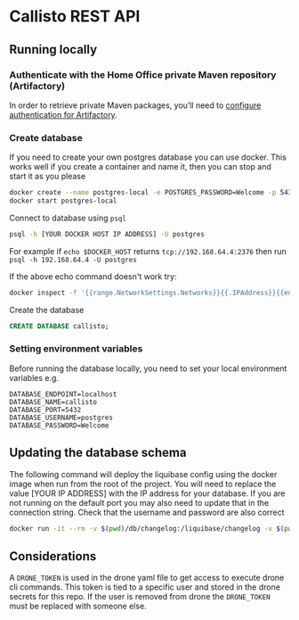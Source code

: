 # Callisto REST API

## Running locally

### Authenticate with the Home Office private Maven repository (Artifactory)

In order to retrieve private Maven packages, you’ll need to [configure authentication for Artifactory](https://collaboration.homeoffice.gov.uk/display/EAHW/Artifactory).

### Create database

If you need to create your own postgres database you can use docker. This works well if you create a container and name it, then you can stop and start it as you please

```sh
docker create --name postgres-local -e POSTGRES_PASSWORD=Welcome -p 5432:5432 postgres:11.5-alpine
docker start postgres-local
```

Connect to database using `psql`

```sh
psql -h [YOUR DOCKER HOST IP ADDRESS] -U postgres
```

For example if `echo $DOCKER_HOST` returns `tcp://192.168.64.4:2376` then run `psql -h 192.168.64.4 -U postgres`

If the above echo command doesn't work try:
```sh
docker inspect -f '{{range.NetworkSettings.Networks}}{{.IPAddress}}{{end}}' postgres-local
```
Create the database
```sql
CREATE DATABASE callisto;
```

### Setting environment variables 

Before running the database locally, you need to set your local environment variables e.g.

```
DATABASE_ENDPOINT=localhost
DATABASE_NAME=callisto
DATABASE_PORT=5432
DATABASE_USERNAME=postgres
DATABASE_PASSWORD=Welcome
```

## Updating the database schema

The following command will deploy the liquibase config using the docker image when run from the root of the project.
You will need to replace the value [YOUR IP ADDRESS] with the IP address for your database. If you are not running on the default port you may also need to update that in the connection string. Check that the username and password are also correct

```sh
docker run -it --rm -v $(pwd)/db/changelog:/liquibase/changelog -v $(pwd)/db/sql:/liquibase/sql liquibase/liquibase  --url="jdbc:postgresql://[YOUR IP ADDRESS]:5432/callisto" --changeLogFile=changelog/db.changelog-main.yml --username=postgres --password=Welcome update
```


## Considerations
A `DRONE_TOKEN` is used in the drone yaml file to get access to execute drone cli commands. This token is tied to a specific user and stored in the drone secrets for this repo. If the user is removed from drone the `DRONE_TOKEN` must be replaced with someone else.
